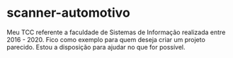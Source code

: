 # scanner-automotivo
Meu TCC referente a faculdade de Sistemas de Informação realizada entre 2016 - 2020. Fico como exemplo para quem deseja criar um projeto parecido. Estou a disposição para ajudar no que for possível.
